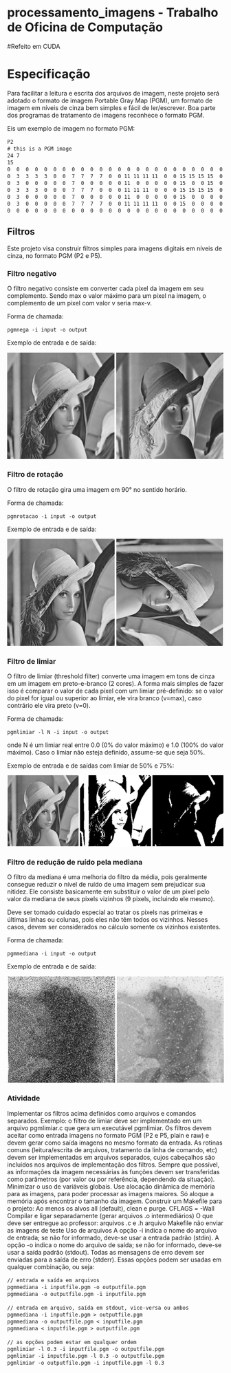 # processamento_imagens - Trabalho de Oficina de Computação
#Refeito em CUDA
# Especificação

Para facilitar a leitura e escrita dos arquivos de imagem, neste projeto será adotado o formato de imagem Portable Gray Map (PGM), um formato de imagem em níveis de cinza bem simples e fácil de ler/escrever. Boa parte dos programas de tratamento de imagens reconhece o formato PGM.

Eis um exemplo de imagem no formato PGM:
```
P2
# this is a PGM image
24 7
15
0  0  0  0  0  0  0  0  0  0  0  0  0  0  0  0  0  0  0  0  0  0  0  0
0  3  3  3  3  0  0  7  7  7  7  0  0 11 11 11 11  0  0 15 15 15 15  0
0  3  0  0  0  0  0  7  0  0  0  0  0 11  0  0  0  0  0 15  0  0 15  0
0  3  3  3  0  0  0  7  7  7  0  0  0 11 11 11  0  0  0 15 15 15 15  0
0  3  0  0  0  0  0  7  0  0  0  0  0 11  0  0  0  0  0 15  0  0  0  0
0  3  0  0  0  0  0  7  7  7  7  0  0 11 11 11 11  0  0 15  0  0  0  0
0  0  0  0  0  0  0  0  0  0  0  0  0  0  0  0  0  0  0  0  0  0  0  0
```


## Filtros
Este projeto visa construir filtros simples para imagens digitais em níveis de cinza, no formato PGM (P2 e P5).

### Filtro negativo
O filtro negativo consiste em converter cada pixel da imagem em seu complemento. Sendo max o valor máximo para um pixel na imagem, o complemento de um pixel com valor v seria max-v.

Forma de chamada:

```
pgmnega -i input -o output
```

Exemplo de entrada e de saída:

![negative](nega.png?raw=true "negative")
 

### Filtro de rotação
O filtro de rotação gira uma imagem em 90° no sentido horário.

Forma de chamada:
```
pgmrotacao -i input -o output
```
Exemplo de entrada e de saída:

![rotation](rot.png?raw=true "rotation")
 

### Filtro de limiar
O filtro de limiar (threshold filter) converte uma imagem em tons de cinza em um imagem em preto-e-branco (2 cores). A forma mais simples de fazer isso é comparar o valor de cada pixel com um limiar pré-definido: se o valor do pixel for igual ou superior ao limiar, ele vira branco (v=max), caso contrário ele vira preto (v=0).

Forma de chamada:
```
pgmlimiar -l N -i input -o output
```
onde N é um limiar real entre 0.0 (0% do valor máximo) e 1.0 (100% do valor máximo). Caso o limiar não esteja definido, assume-se que seja 50%.

Exemplo de entrada e de saídas com limiar de 50% e 75%:

![binarization](bin.png?raw=true "binarization")
  

### Filtro de redução de ruído pela mediana
O filtro da mediana é uma melhoria do filtro da média, pois geralmente consegue reduzir o nível de ruído de uma imagem sem prejudicar sua nitidez. Ele consiste basicamente em substituir o valor de um pixel pelo valor da mediana de seus pixels vizinhos (9 pixels, incluindo ele mesmo).

Deve ser tomado cuidado especial ao tratar os pixels nas primeiras e últimas linhas ou colunas, pois eles não têm todos os vizinhos. Nesses casos, devem ser considerados no cálculo somente os vizinhos existentes.

Forma de chamada:
```
pgmmediana -i input -o output
```
Exemplo de entrada e de saída:

![median](median.png?raw=true "median")
  

### Atividade
Implementar os filtros acima definidos como arquivos e comandos separados. Exemplo: o filtro de limiar deve ser implementado em um arquivo pgmlimiar.c que gera um executável pgmlimiar.
Os filtros devem aceitar como entrada imagens no formato PGM (P2 e P5, plain e raw) e devem gerar como saída imagens no mesmo formato da entrada.
As rotinas comuns (leitura/escrita de arquivos, tratamento da linha de comando, etc) devem ser implementadas em arquivos separados, cujos cabeçalhos são incluídos nos arquivos de implementação dos filtros.
Sempre que possível, as informações da imagem necessárias às funções devem ser transferidas como parâmetros (por valor ou por referência, dependendo da situação). Minimizar o uso de variáveis globais.
Use alocação dinâmica de memória para as imagens, para poder processar as imagens maiores. Só aloque a memória após encontrar o tamanho da imagem.
Construir um Makefile para o projeto:
Ao menos os alvos all (default), clean e purge.
CFLAGS = -Wall
Compilar e ligar separadamente (gerar arquivos .o intermediários)
O que deve ser entregue ao professor:
arquivos .c e .h
arquivo Makefile
não enviar as imagens de teste
Uso de arquivos
A opção -i indica o nome do arquivo de entrada; se não for informado, deve-se usar a entrada padrão (stdin).
A opção -o indica o nome do arquivo de saída; se não for informado, deve-se usar a saída padrão (stdout).
Todas as mensagens de erro devem ser enviadas para a saída de erro (stderr).
Essas opções podem ser usadas em qualquer combinação, ou seja:
```
// entrada e saída em arquivos
pgmmediana -i inputfile.pgm -o outputfile.pgm
pgmmediana -o outputfile.pgm -i inputfile.pgm

// entrada em arquivo, saída em stdout, vice-versa ou ambos
pgmmediana -i inputfile.pgm > outputfile.pgm
pgmmediana -o outputfile.pgm < inputfile.pgm
pgmmediana < inputfile.pgm > outputfile.pgm

// as opções podem estar em qualquer ordem
pgmlimiar -l 0.3 -i inputfile.pgm -o outputfile.pgm
pgmlimiar -i inputfile.pgm -l 0.3 -o outputfile.pgm
pgmlimiar -o outputfile.pgm -i inputfile.pgm -l 0.3
```
